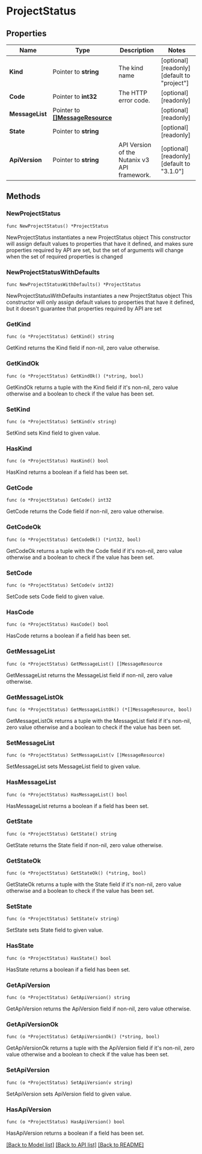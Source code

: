 # ProjectStatus

## Properties

Name | Type | Description | Notes
------------ | ------------- | ------------- | -------------
**Kind** | Pointer to **string** | The kind name | [optional] [readonly] [default to "project"]
**Code** | Pointer to **int32** | The HTTP error code. | [optional] [readonly] 
**MessageList** | Pointer to [**[]MessageResource**](MessageResource.md) |  | [optional] [readonly] 
**State** | Pointer to **string** |  | [optional] [readonly] 
**ApiVersion** | Pointer to **string** | API Version of the Nutanix v3 API framework. | [optional] [readonly] [default to "3.1.0"]

## Methods

### NewProjectStatus

`func NewProjectStatus() *ProjectStatus`

NewProjectStatus instantiates a new ProjectStatus object
This constructor will assign default values to properties that have it defined,
and makes sure properties required by API are set, but the set of arguments
will change when the set of required properties is changed

### NewProjectStatusWithDefaults

`func NewProjectStatusWithDefaults() *ProjectStatus`

NewProjectStatusWithDefaults instantiates a new ProjectStatus object
This constructor will only assign default values to properties that have it defined,
but it doesn't guarantee that properties required by API are set

### GetKind

`func (o *ProjectStatus) GetKind() string`

GetKind returns the Kind field if non-nil, zero value otherwise.

### GetKindOk

`func (o *ProjectStatus) GetKindOk() (*string, bool)`

GetKindOk returns a tuple with the Kind field if it's non-nil, zero value otherwise
and a boolean to check if the value has been set.

### SetKind

`func (o *ProjectStatus) SetKind(v string)`

SetKind sets Kind field to given value.

### HasKind

`func (o *ProjectStatus) HasKind() bool`

HasKind returns a boolean if a field has been set.

### GetCode

`func (o *ProjectStatus) GetCode() int32`

GetCode returns the Code field if non-nil, zero value otherwise.

### GetCodeOk

`func (o *ProjectStatus) GetCodeOk() (*int32, bool)`

GetCodeOk returns a tuple with the Code field if it's non-nil, zero value otherwise
and a boolean to check if the value has been set.

### SetCode

`func (o *ProjectStatus) SetCode(v int32)`

SetCode sets Code field to given value.

### HasCode

`func (o *ProjectStatus) HasCode() bool`

HasCode returns a boolean if a field has been set.

### GetMessageList

`func (o *ProjectStatus) GetMessageList() []MessageResource`

GetMessageList returns the MessageList field if non-nil, zero value otherwise.

### GetMessageListOk

`func (o *ProjectStatus) GetMessageListOk() (*[]MessageResource, bool)`

GetMessageListOk returns a tuple with the MessageList field if it's non-nil, zero value otherwise
and a boolean to check if the value has been set.

### SetMessageList

`func (o *ProjectStatus) SetMessageList(v []MessageResource)`

SetMessageList sets MessageList field to given value.

### HasMessageList

`func (o *ProjectStatus) HasMessageList() bool`

HasMessageList returns a boolean if a field has been set.

### GetState

`func (o *ProjectStatus) GetState() string`

GetState returns the State field if non-nil, zero value otherwise.

### GetStateOk

`func (o *ProjectStatus) GetStateOk() (*string, bool)`

GetStateOk returns a tuple with the State field if it's non-nil, zero value otherwise
and a boolean to check if the value has been set.

### SetState

`func (o *ProjectStatus) SetState(v string)`

SetState sets State field to given value.

### HasState

`func (o *ProjectStatus) HasState() bool`

HasState returns a boolean if a field has been set.

### GetApiVersion

`func (o *ProjectStatus) GetApiVersion() string`

GetApiVersion returns the ApiVersion field if non-nil, zero value otherwise.

### GetApiVersionOk

`func (o *ProjectStatus) GetApiVersionOk() (*string, bool)`

GetApiVersionOk returns a tuple with the ApiVersion field if it's non-nil, zero value otherwise
and a boolean to check if the value has been set.

### SetApiVersion

`func (o *ProjectStatus) SetApiVersion(v string)`

SetApiVersion sets ApiVersion field to given value.

### HasApiVersion

`func (o *ProjectStatus) HasApiVersion() bool`

HasApiVersion returns a boolean if a field has been set.


[[Back to Model list]](../README.md#documentation-for-models) [[Back to API list]](../README.md#documentation-for-api-endpoints) [[Back to README]](../README.md)


